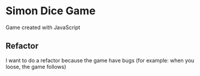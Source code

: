 # Simon Dice Game

Game created with JavaScript

## Refactor

I want to do a refactor because the game have bugs (for example: when you loose, the game follows)
